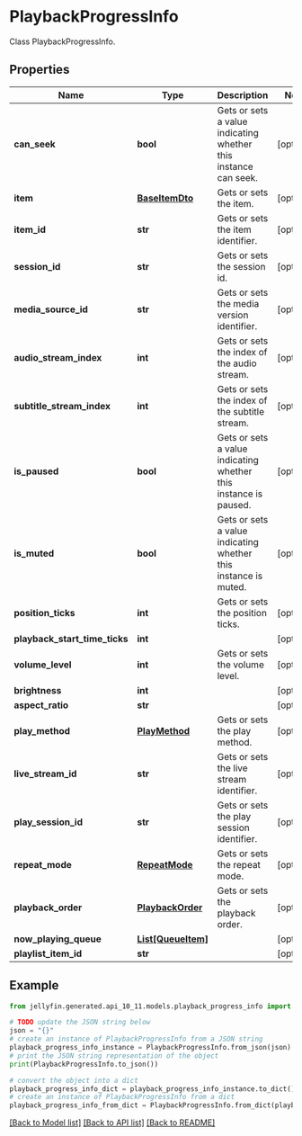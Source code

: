 # PlaybackProgressInfo

Class PlaybackProgressInfo.

## Properties

Name | Type | Description | Notes
------------ | ------------- | ------------- | -------------
**can_seek** | **bool** | Gets or sets a value indicating whether this instance can seek. | [optional] 
**item** | [**BaseItemDto**](BaseItemDto.md) | Gets or sets the item. | [optional] 
**item_id** | **str** | Gets or sets the item identifier. | [optional] 
**session_id** | **str** | Gets or sets the session id. | [optional] 
**media_source_id** | **str** | Gets or sets the media version identifier. | [optional] 
**audio_stream_index** | **int** | Gets or sets the index of the audio stream. | [optional] 
**subtitle_stream_index** | **int** | Gets or sets the index of the subtitle stream. | [optional] 
**is_paused** | **bool** | Gets or sets a value indicating whether this instance is paused. | [optional] 
**is_muted** | **bool** | Gets or sets a value indicating whether this instance is muted. | [optional] 
**position_ticks** | **int** | Gets or sets the position ticks. | [optional] 
**playback_start_time_ticks** | **int** |  | [optional] 
**volume_level** | **int** | Gets or sets the volume level. | [optional] 
**brightness** | **int** |  | [optional] 
**aspect_ratio** | **str** |  | [optional] 
**play_method** | [**PlayMethod**](PlayMethod.md) | Gets or sets the play method. | [optional] 
**live_stream_id** | **str** | Gets or sets the live stream identifier. | [optional] 
**play_session_id** | **str** | Gets or sets the play session identifier. | [optional] 
**repeat_mode** | [**RepeatMode**](RepeatMode.md) | Gets or sets the repeat mode. | [optional] 
**playback_order** | [**PlaybackOrder**](PlaybackOrder.md) | Gets or sets the playback order. | [optional] 
**now_playing_queue** | [**List[QueueItem]**](QueueItem.md) |  | [optional] 
**playlist_item_id** | **str** |  | [optional] 

## Example

```python
from jellyfin.generated.api_10_11.models.playback_progress_info import PlaybackProgressInfo

# TODO update the JSON string below
json = "{}"
# create an instance of PlaybackProgressInfo from a JSON string
playback_progress_info_instance = PlaybackProgressInfo.from_json(json)
# print the JSON string representation of the object
print(PlaybackProgressInfo.to_json())

# convert the object into a dict
playback_progress_info_dict = playback_progress_info_instance.to_dict()
# create an instance of PlaybackProgressInfo from a dict
playback_progress_info_from_dict = PlaybackProgressInfo.from_dict(playback_progress_info_dict)
```
[[Back to Model list]](../README.md#documentation-for-models) [[Back to API list]](../README.md#documentation-for-api-endpoints) [[Back to README]](../README.md)


